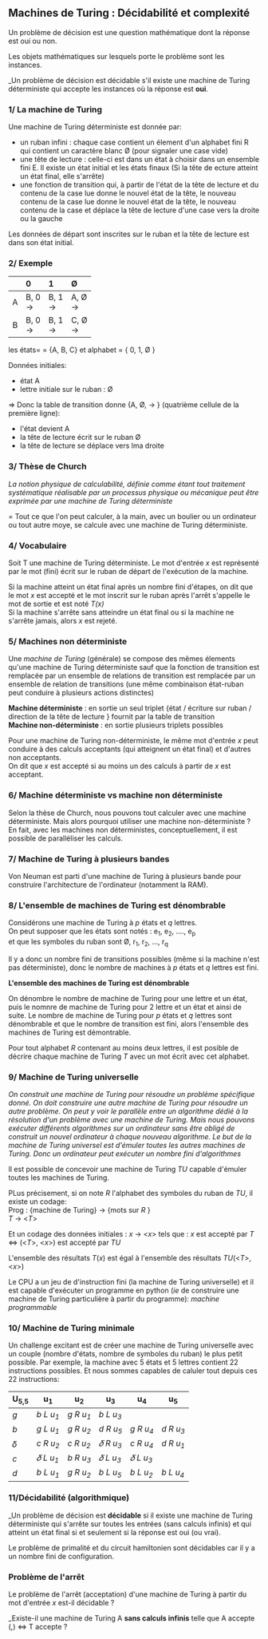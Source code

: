 ## Machines de Turing : Décidabilité et complexité  

Un problème de décision est une question mathématique dont la réponse est oui ou non.  

Les objets mathématiques sur lesquels porte le problème sont les instances.  

_Un problème de décision est décidable s'il existe une machine de Turing déterministe qui accepte les instances où la réponse est __oui__.  
### 1/ La machine de Turing

Une machine de Turing déterministe est donnée par:  
- un ruban infini : chaque case contient un élement d'un alphabet fini R qui contient un caractère blanc Ø (pour signaler une case vide)  
- une tête de lecture : celle-ci est dans un état à choisir dans un ensemble fini E. Il existe un état initial et les états finaux (Si la tête de ecture atteint un état final, elle s'arrête)  
- une fonction de transition qui, à partir de l'état de la tête de lecture et du contenu de la case lue donne le nouvel état de la tête, le nouveau contenu de la case lue donne le nouvel état de la tête, le nouveau contenu de la case et déplace la tête de lecture d'une case vers la droite ou la gauche  

Les données de départ sont inscrites sur le ruban et la tête de lecture est dans son état initial.  

### 2/ Exemple

|    | 0            | 1             | Ø             |
|:-:|:--------------|:--------------|:--------------|
| A | B, 0 <br/> -> | B, 1 <br/> -> | A, Ø <br/> -> |
| B | B, 0 <br/> -> | B, 1 <br/> -> | C, Ø <br/> -> |

les états= = {A, B, C}  et alphabet = { 0, 1, Ø }  

Données initiales:  
- état A
- lettre initiale sur le ruban : Ø  

=> Donc la table de transition donne {A, Ø, -> }  (quatrième cellule de la première ligne):  
- l'état devient A
- la tête de lecture écrit sur le ruban Ø
- la tête de lecture se déplace vers lma droite

### 3/ Thèse de Church

_La  notion physique de calculabilité, définie comme étant tout traitement systématique réalisable par un processus physique ou mécanique peut être exprimée par une machine de Turing déterministe_  

= Tout ce que l'on peut calculer, à la main, avec un boulier ou un ordinateur ou tout autre moye, se calcule avec une machine de Turing déterministe.  

### 4/ Vocabulaire

Soit T une machine de Turing déterministe. Le mot d'entrée _x_ est représenté par le mot (fini) écrit sur le ruban de départ  de l'exécution de la machine.  

Si la machine atteint un état final après un nombre fini d'étapes, on dit que le mot _x_ est accepté et le mot inscrit sur le ruban après l'arrêt s'appelle le mot de sortie et est noté _T(x)_  
Si la machine s'arrête sans atteindre un état final ou si la machine ne s'arrête jamais, alors _x_ est rejeté.  

### 5/ Machines non déterministe

Une _machine de Turing_ (générale) se compose des mêmes élements qu'une machine de Turing déterministe sauf que la fonction de transition est remplacée par un ensemble de relations de transition est remplacée par un ensemble de relation de transitions (une même combinaison état-ruban peut conduire à plusieurs actions distinctes)  

__Machine déterministe__ : en sortie un seul triplet {état / écriture sur ruban / direction de la tête de lecture } fournit par la table de transition  
__Machine non-déterministe__ : en sortie plusieurs triplets possibles  

Pour une machine de Turing non-déterministe, le même mot d'entrée _x_ peut conduire à des calculs acceptants (qui atteignent un état final) et d'autres non acceptants.  
On dit que _x_ est accepté si au moins un des calculs à partir de _x_ est acceptant.

### 6/ Machine déterministe vs machine non déterministe

Selon la thèse de Church, nous pouvons tout calculer avec une machine déterministe. Mais alors pourquoi utiliser une machine non-déterministe ?  En fait, avec les machines non déterministes, conceptuellement, il est possible de paralléliser les calculs.

### 7/ Machine de Turing à plusieurs bandes

Von Neuman est parti d'une machine de Turing à plusieurs bande pour construire l'architecture de l'ordinateur (notamment la RAM).

### 8/ L'ensemble de machines de Turing est dénombrable

Considérons une machine de Turing à _p_ états et _q_ lettres.  
On peut supposer que les états sont notés : e<sub>1</sub>, e<sub>2</sub>, ...., e<sub>p</sub>  
et que les symboles du ruban sont  Ø, r<sub>1</sub>, r<sub>2</sub>, ..., r<sub>q</sub>

Il y a donc un nombre fini de transitions possibles (même si la machine n'est pas déterministe), donc le nombre de machines à _p_ états et _q_ lettres est fini.  

__L'ensemble des machines de Turing est dénombrable__

On dénombre le nombre de machine de Turing pour une lettre et un état, puis le nomnre de machine de Turing pour 2 lettre et un état et ainsi de suite. Le nombre de machine de Turing pour _p_ états et _q_ lettres sont dénombrable et que le nombre de transition est fini, alors l'ensemble des machines de Turing est démontrable.  

Pour tout alphabet _R_ contenant au moins deux lettres, il est posible de décrire chaque machine de Turing _T_ avec un mot écrit avec cet alphabet.  

### 9/ Machine de Turing universelle

_On construit une machine de Turing pour résoudre un problème spécifique donné. On doit construire une autre machine de Turing pour résoudre un autre problème. On peut y voir le parallèle entre un algorithme dédié à la résolution d'un problème avec une machine de Turing. Mais nous pouvons exécuter différents algorithmes sur un ordinateur sans être obligé de construit un nouvel ordinateur à chaque nouveau algorithme. Le but de la machine de Turing universel est d'émuler toutes les autres machines de Turing. Donc un ordinateur peut exécuter un nombre fini d'algorithmes_  

Il est possible de concevoir une machine de Turing _TU_ capable d'émuler toutes les machines de Turing.  

PLus précisement, si on note _R_ l'alphabet des symboles du ruban de _TU_, il existe un codage:  
Prog : {machine de Turing} -> {mots sur _R_ }  
        _T_ -> <_T_> 
        
Et un codage des données initiales : _x_ -> <_x_> tels que : _x_ est accepté par _T_ <=> (<_T_>, <_x_>) est accepté par _TU_  

L'ensemble des résultats _T_(_x_) est égal à l'ensemble des résultats _TU_(<_T_>, <_x_>)

Le CPU a un jeu de d'instruction fini (la machine de Turing universelle) et il est capable d'exécuter un programme en python (_ie_ de construire une machine de Turing particulière à partir du programme): _machine programmable_   

### 10/ Machine de Turing minimale

Un challenge excitant est de créer une machine de Turing universelle avec un couple (nombre d'états, nombre de symboles du ruban) le plus petit possible. Par exemple, la machine avec 5 états et 5 lettres contient 22 instructions possibles. Et nous sommes capables de caluler tout depuis ces 22 instructions:

| U<sub>5,5</sub> | u<sub>1</sub>      | u<sub>2</sub>      | u<sub>3</sub>      | u<sub>4</sub>      | u<sub>5</sub>      |
|:----------------|--------------------|--------------------|--------------------|--------------------|--------------------| 
| _g_             | _b L u<sub>1<sub>_ | _g R u<sub>1<sub>_ | _b L u<sub>3<sub>_ |                    |                    |
|_b_              | _g L u<sub>1<sub>_ | _g R u<sub>2<sub>_ | _d R u<sub>5<sub>_ | _g R u<sub>4<sub>_ | _d R u<sub>3<sub>_ |
| 𝛿               | _c R u<sub>2<sub>_ | _c R u<sub>2<sub>_ | _𝛿 R u<sub>3<sub>_ | _c R u<sub>4<sub>_ | _d R u<sub>1<sub>_ |
| _c_             | _𝛿 L u<sub>1<sub>_ | _b R u<sub>3<sub>_ | _𝛿 L u<sub>3<sub>_ | _𝛿 L u<sub>3<sub>_ |                    |
| _d_             | _b L u<sub>1<sub>_ | _g R u<sub>2<sub>_ | _b L u<sub>5<sub>_ | _b L u<sub>2<sub>_ | _b L u<sub>4<sub>_ |

### 11/Décidabilité (algorithmique)

_Un problème de décision est __décidable__ si il existe une machine de Turing déterministe qui s'arrête sur toutes les entrées (sans calculs infinis) et qui atteint un état final si et seulement si la réponse est oui (ou vrai).  

Le problème de primalité et du circuit hamiltonien sont décidables car il y a un nombre fini de configuration.  

### Problème de l'arrêt

Le problème de l'arrêt (acceptation) d'une machine de Turing à partir du mot d'entrée _x_ est-il décidable ?  

_Existe-il une machine de Turing A <b>sans calculs infinis</b> telle que A accepte (<T>,<x>) <=> T accepte ?
















